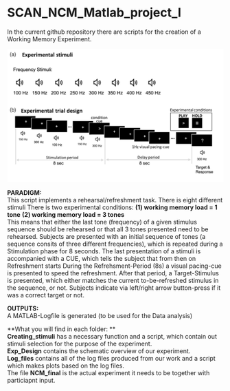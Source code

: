 # SCAN_NCM_Matlab_project_I
In the current github repository there are scripts for the creation of a Working Memory Experiment. 

![Experimental Design](https://github.com/frewagener/SCAN_NCM_Matlab_project_I/blob/main/Exp_Design/Experimental_Design.png)
  

**PARADIGM:**<br/>
This script implements a rehearsal/refreshment task. 
There is eight different stimuli
There is two experimental conditions: **(1) working memory load = 1 tone**
                                      **(2) working memory load = 3 tones**<br/>
This means that either the last tone (frequency) of a given stimulus sequence should
be rehearsed or that all 3 tones presented need to be rehearsed.
Subjects are presented with an initial sequence of tones (a sequence consits of three different frequencies),
which is repeated during a Stimulation phase for 8 seconds.
The last presentation of a stimuli is accompanied with a CUE, which tells
the subject that from then on Refreshment starts
During the Refrehsment-Period (8s) a visual pacing-cue is presented
to speed the refreshment.
After that period, a Target-Stimulus is presented, which either matches
the current to-be-refreshed stimulus in the sequence, or not.
Subjects indicate via left/right arrow button-press if it was a correct target
or not. 

**OUTPUTS:**<br/>
A MATLAB-Logfile is generated (to be used for the Data analysis)


**What you will find in each folder: **<br/>
**Creating_stimuli** has a necessary function and a script, which contain out stimuli selection for the purpose of the experiment.<br/>
**Exp_Design** contains the schematic overview of our experiment.<br/>
**Log_files** contains all of the log files produced from our work and a script which makes plots based on the log files.<br/>
The file **NCM_final** is the actual experiment it needs to be together with particiapnt input. 

